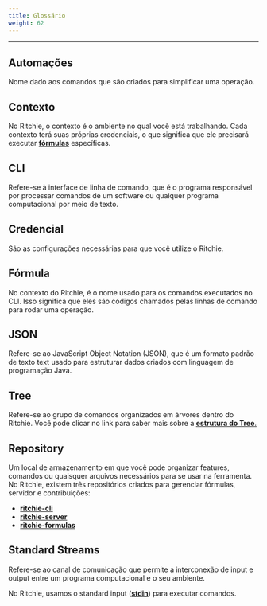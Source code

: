```yaml
---
title: Glossário
weight: 62
---
```


---

## Automações

Nome dado aos comandos que são criados para simplificar uma operação.

## Contexto

No Ritchie, o contexto é o ambiente no qual você está trabalhando. Cada contexto terá suas próprias credenciais, o que significa que ele precisará executar [**fórmulas**](key-concepts#formulas) específicas.

## CLI

Refere-se à interface de linha de comando, que é o programa responsável por processar comandos de um software ou qualquer programa computacional por meio de texto.

## Credencial

São as configurações necessárias para que você utilize o Ritchie. 

## Fórmula

No contexto do Ritchie, é o nome usado para os comandos executados no CLI. Isso significa que eles são códigos chamados pelas linhas de comando para rodar uma operação.

## JSON

Refere-se ao JavaScript Object Notation \(JSON\), que é um formato padrão de texto text usado para estruturar dados criados com linguagem de programação Java.

## Tree

Refere-se ao grupo de comandos organizados em árvores dentro do Ritchie. Você pode clicar no link para saber mais sobre a [**estrutura do Tree**.](key-concepts#arvores-de-comando)

## Repository

Um local de armazenamento em que você pode organizar features, comandos ou quaisquer arquivos necessários para se usar na ferramenta. No Ritchie, existem três repositórios criados para gerenciar fórmulas, servidor e contribuições:

* [**ritchie-cli**](https://github.com/ZupIT/ritchie-cli)
* [**ritchie-server**](https://github.com/ZupIT/ritchie-server)
* [**ritchie-formulas**](https://github.com/ZupIT/ritchie-formulas)

## Standard Streams

Refere-se ao canal de comunicação que permite a interconexão de input e output entre um programa computacional e o seu ambiente.

No Ritchie, usamos o standard input \([**stdin**](getting-started/commands/via-stdin)\) para executar comandos.
